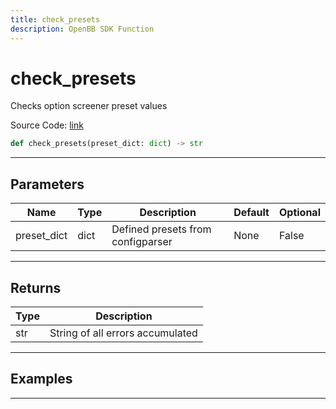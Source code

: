 ```yaml
---
title: check_presets
description: OpenBB SDK Function
---
```


# check_presets

Checks option screener preset values

Source Code: [link](https://github.com/OpenBB-finance/OpenBBTerminal/tree/main/openbb_terminal/stocks/options/screen/syncretism_model.py#L251)

```python
def check_presets(preset_dict: dict) -> str
```
---

## Parameters

| Name | Type | Description | Default | Optional |
| ---- | ---- | ----------- | ------- | -------- |
| preset_dict | dict | Defined presets from configparser | None | False |

---

## Returns

| Type | Description |
| ---- | ----------- |
| str | String of all errors accumulated |

---

## Examples

---

